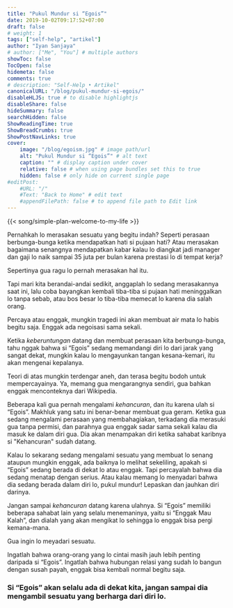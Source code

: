 ```yaml
---
title: "Pukul Mundur si “Egois”"
date: 2019-10-02T09:17:52+07:00
draft: false
# weight: 1
tags: ["self-help", "artikel"]
author: "Iyan Sanjaya"
# author: ["Me", "You"] # multiple authors
showToc: false
TocOpen: false
hidemeta: false
comments: true
# description: "Self-Help • Artikel"
canonicalURL: "/blog/pukul-mundur-si-egois/"
disableHLJS: true # to disable highlightjs
disableShare: false
hideSummary: false
searchHidden: false
ShowReadingTime: true
ShowBreadCrumbs: true
ShowPostNavLinks: true
cover:
    image: "/blog/egoism.jpg" # image path/url
    alt: "Pukul Mundur si “Egois”" # alt text
    caption: "" # display caption under cover
    relative: false # when using page bundles set this to true
    hidden: false # only hide on current single page
#editPost:
    #URL: "/"
    #Text: "Back to Home" # edit text
    #appendFilePath: false # to append file path to Edit link
---
```

{{< song/simple-plan-welcome-to-my-life >}}

Pernahkah lo merasakan sesuatu yang begitu indah? Seperti perasaan berbunga-bunga ketika mendapatkan hati si pujaan hati? Atau merasakan bagaimana senangnya mendapatkan kabar kalau lo diangkat jadi manager dan gaji lo naik sampai 35 juta per bulan karena prestasi lo di tempat kerja?

Sepertinya gua ragu lo pernah merasakan hal itu.

Tapi mari kita berandai-andai sedikit, anggaplah lo sedang merasakannya saat ini, lalu coba bayangkan kembali tiba-tiba si pujaan hati meninggalkan lo tanpa sebab, atau bos besar lo tiba-tiba memecat lo karena dia salah orang.

Percaya atau enggak, mungkin tragedi ini akan membuat air mata lo habis begitu saja. Enggak ada negoisasi sama sekali.

Ketika *keberuntungan* datang dan membuat perasaan kita berbunga-bunga, tahu nggak bahwa si “Egois” sedang memandangi diri lo dari jarak yang sangat dekat, mungkin kalau lo mengayunkan tangan kesana-kemari, itu akan mengenai kepalanya.

Teori di atas mungkin terdengar aneh, dan terasa begitu bodoh untuk mempercayainya. Ya, memang gua mengarangnya sendiri, gua bahkan enggak menconteknya dari Wikipedia.

Beberapa kali gua pernah mengalami *kehancuran*, dan itu karena ulah si “Egois”. Makhluk yang satu ini benar-benar membuat gua geram. Ketika gua sedang mengalami perasaan yang membahagiakan, terkadang dia merasuki gua tanpa permisi, dan parahnya gua enggak sadar sama sekali kalau dia masuk ke dalam diri gua. Dia akan menampakan diri ketika sahabat karibnya si "Kehancuran" sudah datang.

Kalau lo sekarang sedang mengalami sesuatu yang membuat lo senang ataupun mungkin enggak, ada baiknya lo melihat sekeliling, apakah si “Egois” sedang berada di dekat lo atau enggak. Tapi percayalah bahwa dia sedang menatap dengan serius. Atau kalau memang lo menyadari bahwa dia sedang berada dalam diri lo, pukul mundur! Lepaskan dan jauhkan diri darinya.

Jangan sampai *kehancuran* datang karena ulahnya. Si “Egois” memiliki beberapa sahabat lain yang selalu menemaninya, yaitu si “Enggak Mau Kalah”, dan dialah yang akan mengikat lo sehingga lo enggak bisa pergi kemana-mana.

Gua ingin lo meyadari sesuatu.

Ingatlah bahwa orang-orang yang lo cintai masih jauh lebih penting daripada si “Egois”. Ingatlah bahwa hubungan relasi yang sudah lo bangun dengan susah payah, enggak bisa kembali normal begitu saja.

### Si “Egois” akan selalu ada di dekat kita, jangan sampai dia mengambil sesuatu yang berharga dari diri lo.